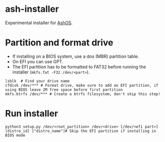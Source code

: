 # ash-installer
Experimental installer for [AshOS](https://github.com/ashos/ashos).


# Partition and format drive
* If installing on a BIOS system, use a dos (MBR) partition table.
* On EFI you can use GPT.
* The EFI partition has to be formatted to FAT32 before running the installer (```mkfs.fat -F32 /dev/<part>```).


```
lsblk  # Find your drive name
cfdisk /dev/*** # Format drive, make sure to add an EFI partition, if using BIOS leave 2M free space before first partition
mkfs.btrfs /dev/*** # Create a btrfs filesystem, don't skip this step!
```


# Run installer
```
python3 setup.py /dev/<root_partition> /dev/<drive> [/dev/<efi part>] [distro_id] ["distro_name"]# Skip the EFI partition if installing in BIOS mode
```

